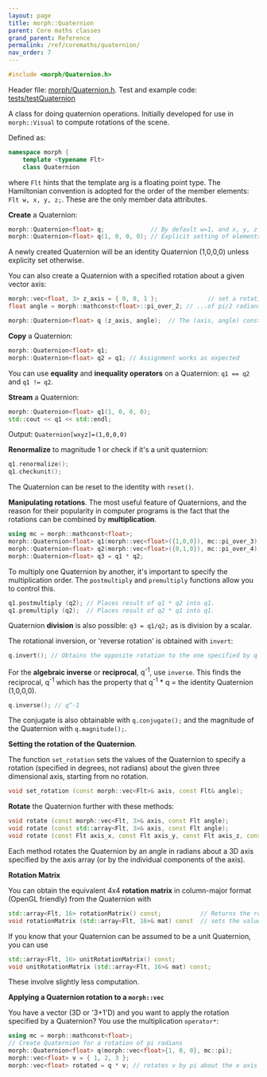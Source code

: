 ```yaml
---
layout: page
title: morph::Quaternion
parent: Core maths classes
grand_parent: Reference
permalink: /ref/coremaths/quaternion/
nav_order: 7
---
```

```c++
#include <morph/Quaternion.h>
```
Header file: [morph/Quaternion.h](https://github.com/ABRG-Models/morphologica/blob/main/morph/Quaternion.h). Test and example code:  [tests/testQuaternion](https://github.com/ABRG-Models/morphologica/blob/main/tests/testQuaternion.cpp)

A class for doing quaternion operations. Initially developed for use in `morph::Visual` to compute rotations of the scene.

Defined as:
```c++
namespace morph {
    template <typename Flt>
    class Quaternion
```
where `Flt` hints that the template arg is a floating point type. The Hamiltonian convention is adopted for the order of the member elements: `Flt w, x, y, z;`. These are the only member data attributes.



**Create** a Quaternion:

```c++
morph::Quaternion<float> q;             // By default w=1, and x, y, z = 0;
morph::Quaternion<float> q(1, 0, 0, 0); // Explicit setting of elements
```
A newly created Quaternion will be an identity Quaternion (1,0,0,0) unless explicity set otherwise.

You can also create a Quaternion with a specified rotation about a given vector axis:
```c++
morph::vec<float, 3> z_axis = { 0, 0, 1 };              // set a rotation about the z axis...
float angle = morph::mathconst<float>::pi_over_2; // ...of pi/2 radians

morph::Quaternion<float> q (z_axis, angle);  // The (axis, angle) constructor
```


**Copy** a Quaternion:
```c++
morph::Quaternion<float> q1;
morph::Quaternion<float> q2 = q1; // Assignment works as expected
```

You can use **equality** and **inequality operators** on a Quaternion: `q1 == q2` and `q1 != q2`.

**Stream** a Quaternion:
```c++
morph::Quaternion<float> q1(1, 0, 0, 0);
std::cout << q1 << std::endl;
```
Output: `Quaternion[wxyz]=(1,0,0,0)`

**Renormalize** to magnitude 1 or check if it's a unit quaternion:
```c++
q1.renormalize();
q1.checkunit();
```

The Quaternion can be reset to the identity with `reset()`.

**Manipulating rotations**. The most useful feature of Quaternions, and the reason for their popularity in computer programs is the fact that the rotations can be combined by **multiplication**.

```c++
using mc = morph::mathconst<float>;
morph::Quaternion<float> q1(morph::vec<float>({1,0,0}), mc::pi_over_3);
morph::Quaternion<float> q2(morph::vec<float>({0,1,0}), mc::pi_over_4);
morph::Quaternion<float> q3 = q1 * q2;
```

To multiply one Quaternion by another, it's important to specify the multiplication order. The `postmultiply` and `premultiply` functions allow you to control this.
```c++
q1.postmultiply (q2); // Places result of q1 * q2 into q1.
q1.premultiply (q2);  // Places result of q2 * q1 into q1.
```

Quaternion **division** is also possible: `q3 = q1/q2;` as is division by a scalar.

The rotational inversion, or 'reverse rotation' is obtained with `invert`:
```c++
q.invert(); // Obtains the opposite rotation to the one specified by q
```
For the **algebraic inverse** or **reciprocal**, q<sup>-1</sup>, use `inverse`. This finds the reciprocal, q<sup>-1</sup> which has the property that q<sup>-1</sup> * q = the identity Quaternion (1,0,0,0).

```c++
q.inverse(); // q^-1
```
The conjugate is also obtainable with `q.conjugate();` and the magnitude of the Quaternion with `q.magnitude();`.

**Setting the rotation of the Quaternion**.

The function `set_rotation` sets the values of the Quaternion to specify a rotation
(specified in degrees, not radians) about the given three dimensional
axis, starting from no rotation.

```c++
void set_rotation (const morph::vec<Flt>& axis, const Flt& angle);
```

**Rotate** the Quaternion further with these methods:

```c++
void rotate (const morph::vec<Flt, 3>& axis, const Flt angle);
void rotate (const std::array<Flt, 3>& axis, const Flt angle);
void rotate (const Flt axis_x, const Flt axis_y, const Flt axis_z, const Flt angle)
```
Each method rotates the Quaternion by an angle in radians about a 3D axis specified by the axis array (or by the individual components of the axis).

**Rotation Matrix**

You can obtain the equivalent 4x4 **rotation matrix** in column-major format (OpenGL friendly) from the Quaternion with
```c++
std::array<Flt, 16> rotationMatrix() const;           // Returns the rotation matrix
void rotationMatrix (std::array<Flt, 16>& mat) const  // sets the values in the passed-in matrix
```
If you know that your Quaternion can be assumed to be a unit Quaternion, you can use
```c++
std::array<Flt, 16> unitRotationMatrix() const;
void unitRotationMatrix (std::array<Flt, 16>& mat) const;
```
These involve slightly less computation.

**Applying a Quaternion rotation to a `morph::vec`**

You have a vector (3D or '3+1'D) and you want to apply the rotation specified by a Quaternion? You use the multiplication `operator*`:

```c++
using mc = morph::mathconst<float>;
// Create Quaternion for a rotation of pi radians
morph::Quaternion<float> q(morph::vec<float>{1, 0, 0}, mc::pi);
morph::vec<float> v = { 1, 2, 3 };
morph::vec<float> rotated = q * v; // rotates v by pi about the x axis
```